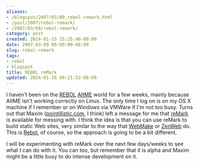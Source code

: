 ```yaml
---
aliases:
- /blogspot/2007/03/09_rebol-remark.html
- /post/2007/rebol-remark/
- /2007/03/09/rebol-remark/
category: post
created: 2024-01-15 15:25:40-08:00
date: 2007-03-09 00:00:00-08:00
slug: rebol-remark
tags:
- rebol
- blogspot
title: REBOL reMark
updated: 2024-01-26 09:21:52-08:00
---
```


I haven't been on the [REBOL](../../../card/REBOL.md) <a href="http://www.altme.com/">AltME</a> world for a few weeks, mainly because AltME isn't working correctly on Linux. The only time I log on is on my OS X machine if I remember or on Windows via VMWare if I'm not too busy. Turns out that Maxim (<a href="http://www.pointillistic.com/">pointillistic.com</a>, I think) left a message for me that <a href="http://www.pointillistic.com/open-REBOL/moa/steel/retools/remark/index.html">reMark</a> is available for messing with. I think the idea is that you can use reMark to build static Web sites, very similar to the way that <a href="http://webmake.taint.org/">WebMake</a> or <a href="http://zenspider.com/ZSS/Products/ZenWeb/index.html">ZenWeb</a> do. This is <a href="http://rebol.com/">Rebol</a>, of course, so the approach is going to be a bit different.

I will be experimenting with reMark over the next few days/weeks to see what I can do with it. You can too, but remember that it is alpha and Maxim might be a little busy to do intense development on it.